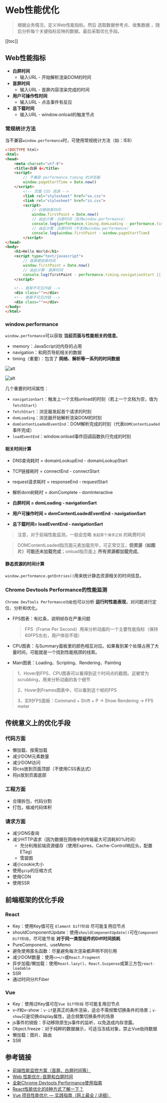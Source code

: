
# Web性能优化
> 根据业务情况，定义Web性能指标。然后 选取数据参考点、收集数据 ，随后分析每个关键指标反映的数据，最后采取优化手段。

[[toc]]

## Web性能指标
 - **白屏时间**
    - 输入URL - 开始解析渲染DOM的时间
 - **首屏时间**
    - 输入URL - 首屏内容渲染完成的时间
 - **用户可操作性时间**
    - 输入URL - 点击事件有反应
 - **总下载时间**
    - 输入URL - window.onload的触发节点

### 常规统计方法
当不兼容`window.performance`时，可使用常规统计方法（如：IE8）
```html
<!DOCTYPE html>
<html>
<head>
    <meta charset="utf-8">
    <title>白屏 &</title>
    <script>
        // 不兼容 performance.timing 的浏览器
        window.pageStartTime = Date.now()
    </script>
        <!-- 页面 CSS 资源 -->
        <link rel="stylesheet" href="xx.css">
        <link rel="stylesheet" href="zz.css">
        <script>
            // 白屏结束时间
            window.firstPaint = Date.now()
            // 由此计算：白屏时间（支持window.performance）
            console.log(performance.timing.domLoading - performance.timing.navigationStart)
            // 由此计算：白屏时间（不支持window.performance）
            console.log(window.firstPaint - window.pageStartTime)
        </script>
</head>
<body>
    <h1>Hello World</h1>
    <script type="text/javascript">
        // 首屏屏结束时间
        window.firstPaint = Date.now()
        // 由此计算：首屏时间
        console.log(firstPaint - performance.timing.navigationStart || window.pageStartTime)
    </script>

    <!-- 首屏不可见内容 -->
    <div class=""></div>
    <!-- 首屏不可见内容 -->
    <div class=""></div>
</body>
</html>
```

### window.performance
`window.performance`可以获取 **当前页面与性能相关的信息**。

 - memory：JavaScript对内存的占用
 - navigation：和网页导航相关的数据
 - timing（重要）：包含了 **网络、解析等一系列的时间数据**

![alt](./img/img-1.png)


![alt](./img/img-2.png)

几个重要的时间属性：
 - `navigationSart`：触发上一个文档unload的时刻（若上一个文档为空，值为`fetchStart`）
 - `fetchStart`：浏览器发起首个请求的时刻
 - `domLoading`：浏览器开始解析渲染DOM的时刻
 - `domContentLoadedEventEnd`：DOM解析完成的时刻（代表`DOMContentLoaded`事件完成）
 - `loadEventEnd`：window.onload事件回调函数执行完成的时刻

#### 相关时间计算
 - DNS查询耗时 = domainLookupEnd - domainLookupStart
 - TCP链接耗时 = connectEnd - connectStart
 - request请求耗时 = responseEnd - requestStart
 - 解析dom树耗时 = domComplete - domInteractive

 - **白屏时间 = domLoading - navigationSart**
 - **用户可操作时间 = domContentLoadedEventEnd - navigationSart**
 - **总下载时间= loadEventEnd - navigationSart**

> 注意，对于前端性能监测，一般会忽略 `发起首个请求之前` 的耗费时间

> DOMContentLoaded指页面元素加载完毕，可正常交互，**但资源（如图片）可能还未加载完成**；onload指页面上 **所有资源都加载完成**。

#### 静态资源的时间计算
`window.performance.getEntries()`用来统计静态资源相关的时间信息。



### Chrome Devtools Performance的性能监测
`Chrome DevTools Performance功能`也可以分析 **运行时性能表现**，对问题进行定位、分析和优化。

 - FPS图表：有红条，说明帧存在严重问题
    > FPS（Frame Per Second）用来分析动画的一个主要性能指标（保持60FPS左右，用户体验不错）

 - CPU图表：与Summary面板里的颜色相互对应。如果看到某个处理占用了大量时间，可能就是一个找到性能瓶颈的线索。

 - Main图表：Loading、Scripting、Rendering、Painting

> 1、Hover到FPS、CPU图表可以看得到这个时间点的截图。这被曾为scrubbing，用来分析动画的各个细节
>
> 2、Hover到Frames图表中，可以看到这个帧的FPS
> 
> 3、实时FPS面板：Command + Shift + P -> Show Rendering -> FPS meter


## 传统意义上的优化手段
### 代码方面
 - 懒加载、按需加载
 - 减少DOM元素数量
 - 减少DOM访问
 - 将css放到页面顶部（不使用CSS表达式）
 - 将js放到页面底部

### 工程方面
 - 合理拆包，代码分割
 - 打包，缩减代码体积

### 请求方面
 - 减少DNS查询
 - 减少HTTP请求（因为数据在网络中的传输最大可消耗80%时间）
    - 充分利用前端资源缓存（使用Expires、Cache-Control响应头，配置ETag）
    - 雪碧图
 - 减小cookie大小
 - 使用`gzip`的压缩方式
 - 使用CDN
 - 使用SSR

## 前端框架的优化手段
### React
 - Key：使用Key值可在 `Element Diff阶段` 尽可能复用旧节点
 - shouldComponentUpdate：使用`shouldComponentUpdate()`可在`Component Diff阶段`，尽可能节省 **对于同一类型组件的Diff时间损耗**
 - PureComponent、useMemo
 - 避免使用匿名函数：尽量避免每次渲染都声明不同引用
 - 减少DOM数量：使用`<></>`或`React.Fragment`
 - 异步加载/懒加载：使用`React.lazy()`、`React.Suspense`或第三方包`react-loadable`
 - SSR
 - 通过时间分片Fiber

### Vue
 - Key：使用过Key值可在`Vue Diff阶段` 尽可能复用旧节点
 - v-if和v-show：`v-if`是真正的条件渲染，适合不需频繁切换条件的场景；`v-show`只是切换display属性，适合频繁切换条件的场景
 - js事件的销毁：手动移除原生js事件的监听，以免造成内存泄露。
 - Object.freeze：对于纯粹的数据展示，可适当冻结对象，禁止Vue劫持数据
 - 懒加载：图片、路由
 - SSR

## 参考链接
 - [前端性能监控方案（首屏、白屏时间等）](https://juejin.im/post/5df4294d518825128306cd5c#comment)
 - [Web 性能优化-首屏和白屏时间](https://lz5z.com/Web%E6%80%A7%E8%83%BD%E4%BC%98%E5%8C%96-%E9%A6%96%E5%B1%8F%E5%92%8C%E7%99%BD%E5%B1%8F%E6%97%B6%E9%97%B4/)
 - [全新Chrome Devtools Performance使用指南](https://segmentfault.com/a/1190000011516068)
 - [React性能优化的8种方式了解一下？](https://juejin.im/post/5d63311be51d45620821ced8)
 - [Vue 项目性能优化 — 实践指南（网上最全 / 详细）](https://juejin.im/post/5d548b83f265da03ab42471d#heading-2)